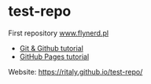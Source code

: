 # test-repo
First repository
www.flynerd.pl

* [Git & Github tutorial](https://www.flynerd.pl/2018/02/github-dla-zielonych-pierwsze-repozytorium.html)
* [GitHub Pages tutorial](https://www.flynerd.pl/2018/02/opublikowac-strone-internetowa-github-pages-krok-kroku.html)

Website: https://ritaly.github.io/test-repo/
